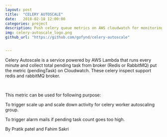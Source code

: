 ```yaml
---
layout: post
title:  "CELERY AUTOSCALE"
date:   2018-02-18 12:00:00
categories: project
description: Push celery queue metrics on AWS cloudwatch for monitoring and autoscaling
img: celery-autoscale_logo.png
github_url: "https://github.com/gofynd/celery-autoscale"


---
```



<p>Celery Autoscale is a service powered by AWS Lambda that runs every minute and collect total pending task from broker (Redis or RabbitMQ) put the metric (pendingTask) on Cloudwatch. These celery inspect support redis and rabbitMQ broker.</p>

<br>
<p>This metric can be used for following purpose:</p>

<p>To trigger scale up and scale down activity for celery worker autoscaling group.</p>
<p>To trigger alarm mails if pending task count goes too high.</p>

<p>By Pratik patel and Fahim Sakri</p>


